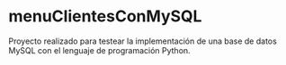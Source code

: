 # menuClientesConMySQL

Proyecto realizado para testear la implementación de una base de datos MySQL con el lenguaje de programación Python.
